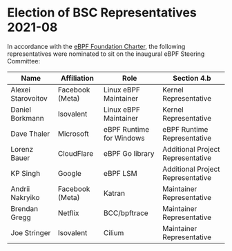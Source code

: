 # Election of BSC Representatives 2021-08

In accordance with the [eBPF Foundation Charter][charter], the following
representatives were nominated to sit on the inaugural eBPF Steering Committee:

| Name               | Affiliation     | Role                     | Section 4.b                       |
| ------------------ | --------------- | ------------------------ | --------------------------------- |
| Alexei Starovoitov | Facebook (Meta) | Linux eBPF Maintainer    | Kernel Representative             |
| Daniel Borkmann    | Isovalent       | Linux eBPF Maintainer    | Kernel Representative             |
| Dave Thaler        | Microsoft       | eBPF Runtime for Windows | eBPF Runtime Representative       |
| Lorenz Bauer       | CloudFlare      | eBPF Go library          | Additional Project Representative |
| KP Singh           | Google          | eBPF LSM                 | Additional Project Representative |
| Andrii Nakryiko    | Facebook (Meta) | Katran                   | Maintainer Representative         |
| Brendan Gregg      | Netflix         | BCC/bpftrace             | Maintainer Representative         |
| Joe Stringer       | Isovalent       | Cilium                   | Maintainer Representative         |

[charter]: https://ebpf.io/charter/
